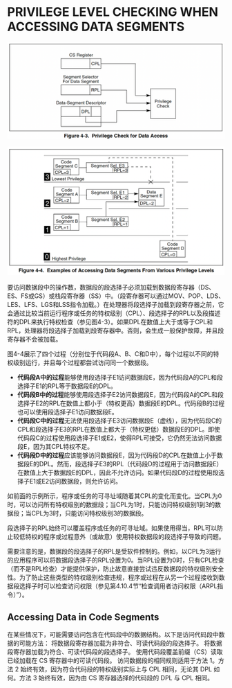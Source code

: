 # PRIVILEGE LEVEL CHECKING WHEN ACCESSING DATA SEGMENTS

![](/static/images/2502/p030.png)

![](/static/images/2502/p031.png)

要访问数据段中的操作数，数据段的段选择子必须加载到数据段寄存器（DS、ES、FS或GS）或栈段寄存器（SS）中。（段寄存器可以通过MOV、POP、LDS、LES、LFS、LGS和LSS指令加载。）在处理器将段选择子加载到段寄存器之前，它会通过比较当前运行程序或任务的特权级别（CPL）、段选择子的RPL以及段描述符的DPL来执行特权检查（参见图4-3）。如果DPL在数值上大于或等于CPL和RPL，处理器将段选择子加载到段寄存器中。否则，会生成一般保护故障，并且段寄存器不会被加载。

图4-4展示了四个过程（分别位于代码段A、B、C和D中），每个过程以不同的特权级别运行，并且每个过程都尝试访问同一个数据段。

- **代码段A中的过程**能够使用段选择子E1访问数据段E，因为代码段A的CPL和段选择子E1的RPL等于数据段E的DPL。
- **代码段B中的过程**能够使用段选择子E2访问数据段E，因为代码段A的CPL和段选择子E2的RPL在数值上都小于（特权更高）数据段E的DPL。代码段B的过程也可以使用段选择子E1访问数据段E。
- **代码段C中的过程**无法使用段选择子E3访问数据段E（虚线），因为代码段C的CPL和段选择子E3的RPL在数值上都大于（特权更低）数据段E的DPL。即使代码段C的过程使用段选择子E1或E2，使得RPL可接受，它仍然无法访问数据段E，因为其CPL特权不足。
- **代码段D中的过程**应该能够访问数据段E，因为代码段D的CPL在数值上小于数据段E的DPL。然而，段选择子E3的RPL（代码段D的过程用于访问数据段E）在数值上大于数据段E的DPL，因此不允许访问。如果代码段D的过程使用段选择子E1或E2访问数据段，则允许访问。

如前面的示例所示，程序或任务的可寻址域随着其CPL的变化而变化。当CPL为0时，可以访问所有特权级别的数据段；当CPL为1时，只能访问特权级别1到3的数据段；当CPL为3时，只能访问特权级别3的数据段。

段选择子的RPL始终可以覆盖程序或任务的可寻址域。如果使用得当，RPL可以防止较低特权的程序或过程意外（或故意）使用特权数据段的段选择子导致的问题。

需要注意的是，数据段的段选择子的RPL是受软件控制的。例如，以CPL为3运行的应用程序可以将数据段选择子的RPL设置为0。当RPL设置为0时，只有CPL检查（而不是RPL检查）才能提供保护，防止故意直接尝试违反数据段的特权级别安全性。为了防止这些类型的特权级别检查违规，程序或过程在从另一个过程接收到数据段选择子时可以检查访问权限（参见第4.10.4节“检查调用者访问权限（ARPL指令）”）。

## Accessing Data in Code Segments

在某些情况下，可能需要访问包含在代码段中的数据结构。以下是访问代码段中数据的可能方法：
将数据段寄存器加载为非符合、可读代码段的段选择子。
将数据段寄存器加载为符合、可读代码段的段选择子。
使用代码段覆盖前缀（CS）读取已经加载在 CS 寄存器中的可读代码段。
访问数据段的相同规则适用于方法 1。方法 2 始终有效，因为符合代码段的特权级别实际上与 CPL 相同，无论其 DPL 如何。方法 3 始终有效，因为由 CS 寄存器选择的代码段的 DPL 与 CPL 相同。